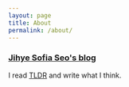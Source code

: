 ```yaml
---
layout: page
title: About
permalink: /about/
---
```


### [Jihye Sofia Seo's blog](https://jihyeseo.github.io/tech-news)

I read [TLDR](https://tldr.tech/?ref=4417782) and write what I think.

